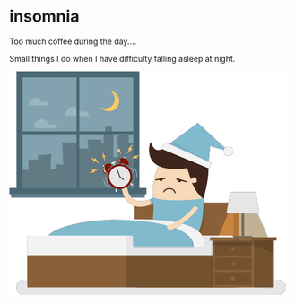 # insomnia

Too much coffee during the day....

Small things I do when I have difficulty falling asleep at night.

![alt%20text](https://github.com/rafaelpadilla/insomnia/blob/master/insomnia.png)
